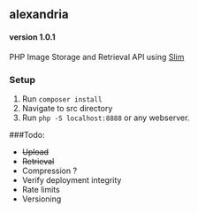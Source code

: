 ## alexandria
#### version 1.0.1
PHP Image Storage and Retrieval API using [Slim](https://github.com/slimphp/Slim)

### Setup
1. Run `composer install`
2. Navigate to src directory
3. Run `php -S localhost:8888` or any webserver.

###Todo:
- ~~Upload~~
- ~~Retrieval~~
- Compression ?
- Verify deployment integrity
- Rate limits
- Versioning